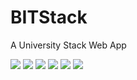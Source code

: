 # BITStack
A University Stack Web App

![](https://github.com/Jaykef/BITStack/blob/main/screenshots/1.png)
![](https://github.com/Jaykef/BITStack/blob/main/screenshots/2.png)
![](https://github.com/Jaykef/BITStack/blob/main/screenshots/3.png) ![](https://github.com/Jaykef/BITStack/blob/main/screenshots/3.png)
![](https://github.com/Jaykef/BITStack/blob/main/screenshots/4.png) ![](https://github.com/Jaykef/BITStack/blob/main/screenshots/5.png)
